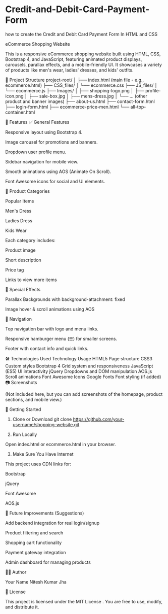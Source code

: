 # Credit-and-Debit-Card-Payment-Form
how to create the Credit and Debit Card Payment Form In HTML and CSS

eCommerce Shopping Website

This is a responsive eCommerce shopping website built using HTML, CSS, Bootstrap 4, and JavaScript, featuring animated product displays, carousels, parallax effects, and a mobile-friendly UI. It showcases a variety of products like men's wear, ladies' dresses, and kids' outfits.

📁 Project Structure
project-root/
│
├── index.html (main file - e.g., ecommerce.html)
├── CSS_files/
│   └── ecommerce.css
├── JS_files/
│   └── ecommerce.js
├── Images/
│   ├── shopping-logo.png
│   ├── profile-icon.png
│   ├── sale-box.jpg
│   ├── mens-dress.jpg
│   └── ... (other product and banner images)
├── about-us.html
├── contact-form.html
├── login-form.html
├── ecommerce-price-men.html
└── all-top-container.html

🌟 Features
✅ General Features

Responsive layout using Bootstrap 4.

Image carousel for promotions and banners.

Dropdown user profile menu.

Sidebar navigation for mobile view.

Smooth animations using AOS (Animate On Scroll).

Font Awesome icons for social and UI elements.

🧥 Product Categories

Popular Items

Men's Dress

Ladies Dress

Kids Wear

Each category includes:

Product image

Short description

Price tag

Links to view more items

🌄 Special Effects

Parallax Backgrounds with background-attachment: fixed

Image hover & scroll animations using AOS

🧭 Navigation

Top navigation bar with logo and menu links.

Responsive hamburger menu (☰) for smaller screens.

Footer with contact info and quick links.

🛠️ Technologies Used
Technology	Usage
HTML5	Page structure
CSS3	Custom styles
Bootstrap 4	Grid system and responsiveness
JavaScript (ES5)	UI interactivity
jQuery	Dropdowns and DOM manipulation
AOS.js	Scroll animations
Font Awesome	Icons
Google Fonts	Font styling (if added)
📷 Screenshots

(Not included here, but you can add screenshots of the homepage, product sections, and mobile view.)

🚀 Getting Started
1. Clone or Download
git clone https://github.com/your-username/shopping-website.git

2. Run Locally

Open index.html or ecommerce.html in your browser.

3. Make Sure You Have Internet

This project uses CDN links for:

Bootstrap

jQuery

Font Awesome

AOS.js

🧪 Future Improvements (Suggestions)

Add backend integration for real login/signup

Product filtering and search

Shopping cart functionality

Payment gateway integration

Admin dashboard for managing products

🙋‍♂️ Author

Your Name
Nitesh Kumar Jha

📜 License

This project is licensed under the MIT License
. You are free to use, modify, and distribute it.
